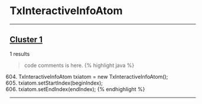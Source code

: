 # TxInteractiveInfoAtom

***

## [Cluster 1](./1)
1 results
> code comments is here.
{% highlight java %}
604. TxInteractiveInfoAtom txiatom = new TxInteractiveInfoAtom();
605. txiatom.setStartIndex(beginIndex);
606. txiatom.setEndIndex(endIndex);
{% endhighlight %}

***

